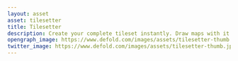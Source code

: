 ```yaml
---
layout: asset
asset: tilesetter
title: Tilesetter
description: Create your complete tileset instantly. Draw maps with it and export it all directly to Defold.
opengraph_image: https://www.defold.com/images/assets/tilesetter-thumb.jpg
twitter_image: https://www.defold.com/images/assets/tilesetter-thumb.jpg
---
```

